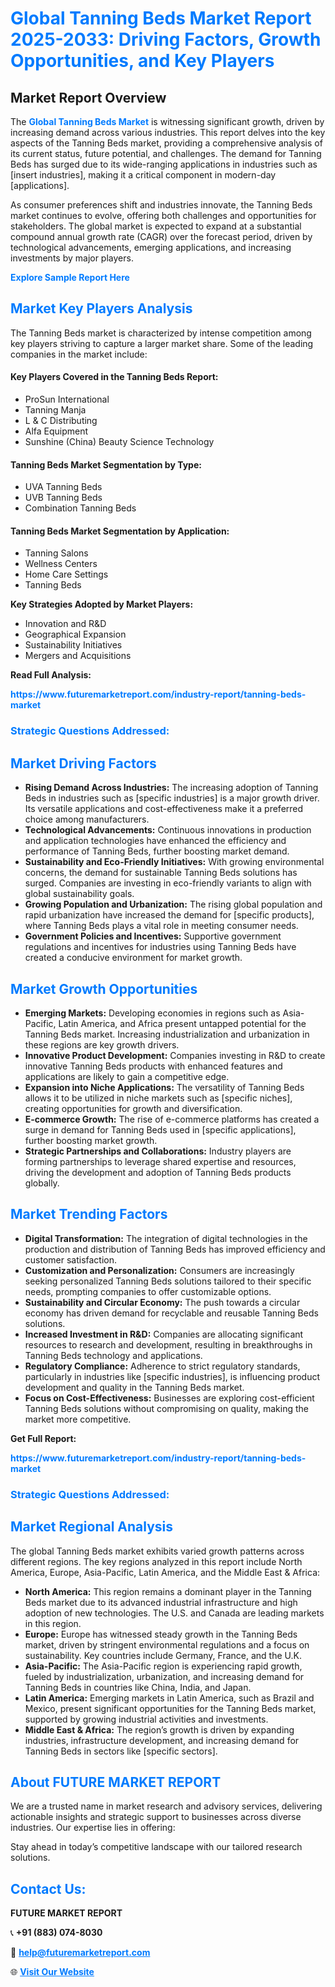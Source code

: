 <h1 style="color: #007BFF;">Global Tanning Beds Market Report 2025-2033: Driving Factors, Growth Opportunities, and Key Players</h1>

<section id="overview">
<h2>Market Report Overview</h2>
<p>The <a href="https://www.futuremarketreport.com/industry-report/tanning-beds-market" style="color: #007BFF; text-decoration: none;"><strong>Global Tanning Beds Market</strong></a> is witnessing significant growth, driven by increasing demand across various industries. This report delves into the key aspects of the Tanning Beds market, providing a comprehensive analysis of its current status, future potential, and challenges. The demand for Tanning Beds has surged due to its wide-ranging applications in industries such as [insert industries], making it a critical component in modern-day [applications].</p>
<p>As consumer preferences shift and industries innovate, the Tanning Beds market continues to evolve, offering both challenges and opportunities for stakeholders. The global market is expected to expand at a substantial compound annual growth rate (CAGR) over the forecast period, driven by technological advancements, emerging applications, and increasing investments by major players.</p>
</section>

<section id="overview">
<p><a href="https://www.futuremarketreport.com/request-sample/reportId=122312" style="color: #007BFF; text-decoration: none;"><strong>Explore Sample Report Here</strong></a></p>
</section>

<section id="key-players">
<h2 style="color: #007BFF;">Market Key Players Analysis</h2>
<p>The Tanning Beds market is characterized by intense competition among key players striving to capture a larger market share. Some of the leading companies in the market include:</p>
<h4>Key Players Covered in the Tanning Beds Report:</h4>
<ul><li>ProSun International</li><li>Tanning Manja</li><li>L &amp; C Distributing</li><li>Alfa Equipment</li><li>Sunshine (China) Beauty Science Technology</li></ul>
<h4>Tanning Beds Market Segmentation by Type:</h4>
<ul><li>UVA Tanning Beds</li><li>UVB Tanning Beds</li><li>Combination Tanning Beds</li></ul>

<h4>Tanning Beds Market Segmentation by Application:</h4>
<ul><li>Tanning Salons</li><li>Wellness Centers</li><li>Home Care Settings</li><li>Tanning Beds</li></ul>
<p><strong>Key Strategies Adopted by Market Players:</strong></p>
<ul>
<li>Innovation and R&D</li>
<li>Geographical Expansion</li>
<li>Sustainability Initiatives</li>
<li>Mergers and Acquisitions</li>
</ul>
</section>

<section>
<p><strong>Read Full Analysis: </strong></p><a href="https://www.futuremarketreport.com/industry-report/tanning-beds-market" style="color: #007BFF; text-decoration: none;"><strong>https://www.futuremarketreport.com/industry-report/tanning-beds-market</strong></a>
<h3 style="color: #007BFF;">Strategic Questions Addressed:</h3>
</section>

<section id="driving-factors">
<h2 style="color: #007BFF;">Market Driving Factors</h2>
<ul>
<li><strong>Rising Demand Across Industries:</strong> The increasing adoption of Tanning Beds in industries such as [specific industries] is a major growth driver. Its versatile applications and cost-effectiveness make it a preferred choice among manufacturers.</li>
<li><strong>Technological Advancements:</strong> Continuous innovations in production and application technologies have enhanced the efficiency and performance of Tanning Beds, further boosting market demand.</li>
<li><strong>Sustainability and Eco-Friendly Initiatives:</strong> With growing environmental concerns, the demand for sustainable Tanning Beds solutions has surged. Companies are investing in eco-friendly variants to align with global sustainability goals.</li>
<li><strong>Growing Population and Urbanization:</strong> The rising global population and rapid urbanization have increased the demand for [specific products], where Tanning Beds plays a vital role in meeting consumer needs.</li>
<li><strong>Government Policies and Incentives:</strong> Supportive government regulations and incentives for industries using Tanning Beds have created a conducive environment for market growth.</li>
</ul>
</section>

<section id="growth-opportunities">
<h2 style="color: #007BFF;">Market Growth Opportunities</h2>
<ul>
<li><strong>Emerging Markets:</strong> Developing economies in regions such as Asia-Pacific, Latin America, and Africa present untapped potential for the Tanning Beds market. Increasing industrialization and urbanization in these regions are key growth drivers.</li>
<li><strong>Innovative Product Development:</strong> Companies investing in R&D to create innovative Tanning Beds products with enhanced features and applications are likely to gain a competitive edge.</li>
<li><strong>Expansion into Niche Applications:</strong> The versatility of Tanning Beds allows it to be utilized in niche markets such as [specific niches], creating opportunities for growth and diversification.</li>
<li><strong>E-commerce Growth:</strong> The rise of e-commerce platforms has created a surge in demand for Tanning Beds used in [specific applications], further boosting market growth.</li>
<li><strong>Strategic Partnerships and Collaborations:</strong> Industry players are forming partnerships to leverage shared expertise and resources, driving the development and adoption of Tanning Beds products globally.</li>
</ul>
</section>

<section id="trending-factors">
<h2 style="color: #007BFF;">Market Trending Factors</h2>
<ul>
<li><strong>Digital Transformation:</strong> The integration of digital technologies in the production and distribution of Tanning Beds has improved efficiency and customer satisfaction.</li>
<li><strong>Customization and Personalization:</strong> Consumers are increasingly seeking personalized Tanning Beds solutions tailored to their specific needs, prompting companies to offer customizable options.</li>
<li><strong>Sustainability and Circular Economy:</strong> The push towards a circular economy has driven demand for recyclable and reusable Tanning Beds solutions.</li>
<li><strong>Increased Investment in R&D:</strong> Companies are allocating significant resources to research and development, resulting in breakthroughs in Tanning Beds technology and applications.</li>
<li><strong>Regulatory Compliance:</strong> Adherence to strict regulatory standards, particularly in industries like [specific industries], is influencing product development and quality in the Tanning Beds market.</li>
<li><strong>Focus on Cost-Effectiveness:</strong> Businesses are exploring cost-efficient Tanning Beds solutions without compromising on quality, making the market more competitive.</li>
</ul>
</section>

<section>
<p><strong>Get Full Report: </strong></p><a href="https://www.futuremarketreport.com/industry-report/tanning-beds-market" style="color: #007BFF; text-decoration: none;"><strong>https://www.futuremarketreport.com/industry-report/tanning-beds-market</strong></a>
<h3 style="color: #007BFF;">Strategic Questions Addressed:</h3>
</section>


<section id="regional-analysis">
<h2 style="color: #007BFF;">Market Regional Analysis</h2>
<p>The global Tanning Beds market exhibits varied growth patterns across different regions. The key regions analyzed in this report include North America, Europe, Asia-Pacific, Latin America, and the Middle East & Africa:</p>
<ul>
<li><strong>North America:</strong> This region remains a dominant player in the Tanning Beds market due to its advanced industrial infrastructure and high adoption of new technologies. The U.S. and Canada are leading markets in this region.</li>
<li><strong>Europe:</strong> Europe has witnessed steady growth in the Tanning Beds market, driven by stringent environmental regulations and a focus on sustainability. Key countries include Germany, France, and the U.K.</li>
<li><strong>Asia-Pacific:</strong> The Asia-Pacific region is experiencing rapid growth, fueled by industrialization, urbanization, and increasing demand for Tanning Beds in countries like China, India, and Japan.</li>
<li><strong>Latin America:</strong> Emerging markets in Latin America, such as Brazil and Mexico, present significant opportunities for the Tanning Beds market, supported by growing industrial activities and investments.</li>
<li><strong>Middle East & Africa:</strong> The region’s growth is driven by expanding industries, infrastructure development, and increasing demand for Tanning Beds in sectors like [specific sectors].</li>
</ul>
</section>

<footer>
<h2 style="color: #007BFF;">About FUTURE MARKET REPORT</h2>
<p>We are a trusted name in market research and advisory services, delivering actionable insights and strategic support to businesses across diverse industries. Our expertise lies in offering:</p>

<p>Stay ahead in today’s competitive landscape with our tailored research solutions.</p>

<h2 style="color: #007BFF;">Contact Us:</h2>
<p><strong>FUTURE MARKET REPORT</strong></p>
<p>📞 <strong>+91 (883) 074-8030</strong></p>
<p>📧 <strong><a href="mailto:help@futuremarketreport.com" style="color: #007BFF;">help@futuremarketreport.com</a></strong></p>
<p>🌐 <strong><a href="https://www.futuremarketreport.com/" style="color: #007BFF;">Visit Our Website</a></strong></p>
</footer>